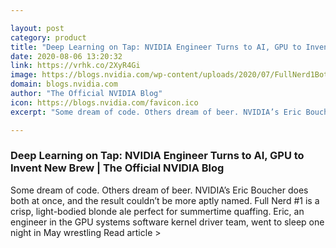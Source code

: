 ```yaml
---

layout: post
category: product
title: "Deep Learning on Tap: NVIDIA Engineer Turns to AI, GPU to Invent New Brew"
date: 2020-08-06 13:20:32
link: https://vrhk.co/2XyR4Gi
image: https://blogs.nvidia.com/wp-content/uploads/2020/07/FullNerd1Bottles-672x378.jpg
domain: blogs.nvidia.com
author: "The Official NVIDIA Blog"
icon: https://blogs.nvidia.com/favicon.ico
excerpt: "Some dream of code. Others dream of beer. NVIDIA’s Eric Boucher does both at once, and the result couldn’t be more aptly named. Full Nerd #1 is a crisp, light-bodied blonde ale perfect for summertime quaffing. Eric, an engineer in the GPU systems software kernel driver team, went to sleep one night in May wrestling Read article &gt;"

---
```


### Deep Learning on Tap: NVIDIA Engineer Turns to AI, GPU to Invent New Brew | The Official NVIDIA Blog

Some dream of code. Others dream of beer. NVIDIA’s Eric Boucher does both at once, and the result couldn’t be more aptly named. Full Nerd #1 is a crisp, light-bodied blonde ale perfect for summertime quaffing. Eric, an engineer in the GPU systems software kernel driver team, went to sleep one night in May wrestling Read article &gt;